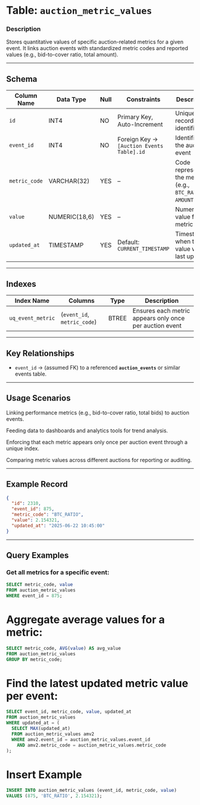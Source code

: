 # Table: `auction_metric_values`

### **Description**

Stores quantitative values of specific auction-related metrics for a given event. It links auction events with standardized metric codes and reported values (e.g., bid-to-cover ratio, total amount).

---

## Schema

| Column Name   | Data Type     | Null | Constraints                               | Description                                                |
| ------------- | ------------- | ---- | ----------------------------------------- | ---------------------------------------------------------- |
| `id`          | INT4          | NO   | Primary Key, Auto-Increment               | Unique record identifier                                   |
| `event_id`    | INT4          | NO   | Foreign Key → `[Auction Events Table].id` | Identifier for the auction event                           |
| `metric_code` | VARCHAR(32)   | YES  | –                                         | Code representing the metric (e.g., `BTC_RATIO`, `AMOUNT`) |
| `value`       | NUMERIC(18,6) | YES  | –                                         | Numerical value for the metric                             |
| `updated_at`  | TIMESTAMP     | YES  | Default: `CURRENT_TIMESTAMP`              | Timestamp when the value was last updated                  |

---

## Indexes

| Index Name        | Columns                     | Type  | Description                                             |
| ----------------- | --------------------------- | ----- | ------------------------------------------------------- |
| `uq_event_metric` | (`event_id`, `metric_code`) | BTREE | Ensures each metric appears only once per auction event |

---

## Key Relationships

* `event_id` → (assumed FK) to a referenced **`auction_events`** or similar events table.

---

## Usage Scenarios

Linking performance metrics (e.g., bid-to-cover ratio, total bids) to auction events.

Feeding data to dashboards and analytics tools for trend analysis.

Enforcing that each metric appears only once per auction event through a unique index.

Comparing metric values across different auctions for reporting or auditing.

---

## Example Record

```json
{
  "id": 2310,
  "event_id": 875,
  "metric_code": "BTC_RATIO",
  "value": 2.154321,
  "updated_at": "2025-06-22 10:45:00"
}
```

---

## Query Examples

### Get all metrics for a specific event:

```sql
SELECT metric_code, value
FROM auction_metric_values
WHERE event_id = 875;
```

# Aggregate average values for a metric:

```sql
SELECT metric_code, AVG(value) AS avg_value
FROM auction_metric_values
GROUP BY metric_code;
```

# Find the latest updated metric value per event:
```sql
SELECT event_id, metric_code, value, updated_at
FROM auction_metric_values
WHERE updated_at = (
  SELECT MAX(updated_at)
  FROM auction_metric_values amv2
  WHERE amv2.event_id = auction_metric_values.event_id
    AND amv2.metric_code = auction_metric_values.metric_code
);
```

# Insert Example

```sql
INSERT INTO auction_metric_values (event_id, metric_code, value)
VALUES (875, 'BTC_RATIO', 2.154321);
```
